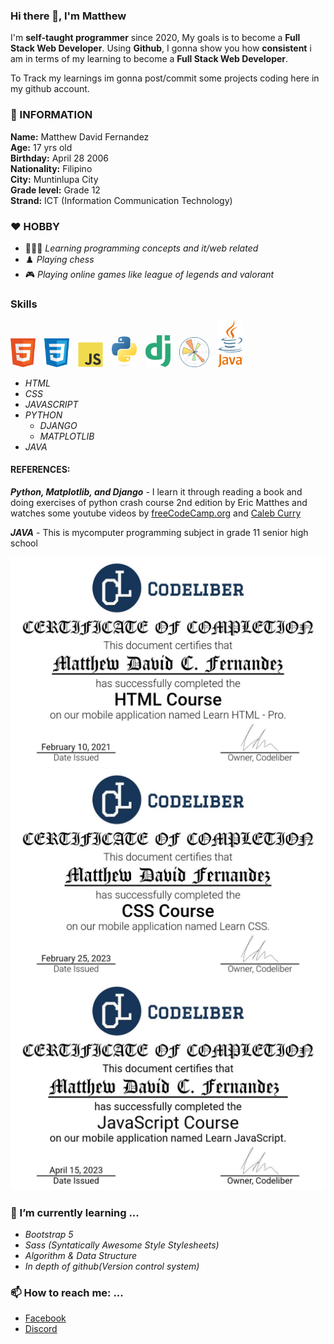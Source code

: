 ### Hi there 👋, I'm Matthew

I'm **self-taught programmer** since 2020, My goals is to become a **Full Stack Web Developer**. Using **Github**, I gonna show you how **consistent** i am in terms of my learning to become a **Full Stack Web Developer**. 

To Track my learnings im gonna post/commit some projects coding here in my github account.

### 💬 INFORMATION
**Name:** Matthew David Fernandez <br>
**Age:** 17 yrs old <br>
**Birthday:** April 28 2006 <br>
**Nationality:** Filipino <br>
**City:** Muntinlupa City <br>
**Grade level:** Grade 12 <br>
**Strand:** ICT (Information Communication Technology)

### ❤️ HOBBY
- 👨🏽‍💻 *Learning programming concepts and it/web related* <br>
- ♟️ *Playing chess* <br>
- 🎮 *Playing online games like league of legends and valorant* <br>

### Skills
<img style="padding-right: 10px" src="png/html5.png" alt="HTML5" width=40>
<img style="padding-right: 10px" src="png/css3.png" alt="CSS3" width=40>
<img style="padding-right: 10px" src="png/javascript.png" alt="JAVASCRIPT" width=40>
<img style="padding-right: 10px" src="png/python.png" alt="PYTHON" width=40>
<img style="padding-right: 10px" src="png/django.png" alt="DJANGO" width=40>
<img style="padding-right: 10px" src="png/matplotlib.png" alt="MATPLOTLIB" height="48" width=48>
<img style="padding-right: 10px" src="png/java.png" alt="JAVA" width=40>

- *HTML*
- *CSS*
- *JAVASCRIPT*
- *PYTHON*
    - *DJANGO*
    - *MATPLOTLIB*
- *JAVA*

#### REFERENCES:
***Python, Matplotlib, and Django*** - I learn it through reading a book and doing exercises of python crash course 2nd edition by Eric Matthes and watches some youtube videos by [freeCodeCamp.org](https://www.youtube.com/@freecodecamp) and [Caleb Curry](https://www.youtube.com/@codebreakthrough)

***JAVA*** - This is mycomputer programming subject in grade 11 senior high school

![htmlCertification](certifications/HTML.jpg)
![cssCertification](certifications/CSS.jpg)
![cssCertification](certifications/JAVASCRIPT.jpg)

### 🌱 I’m currently learning ...
- *Bootstrap 5*
- *Sass (Syntatically Awesome Style Stylesheets)*
- *Algorithm & Data Structure*
- *In depth of github(Version control system)*

### 📫 How to reach me: ...
- [Facebook](https://web.facebook.com/Matthew.act546)
- [Discord](https://discord.com/users/1028176822485139517)
